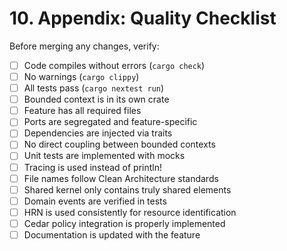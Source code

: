 # 10. Appendix: Quality Checklist

Before merging any changes, verify:

- [ ] Code compiles without errors (`cargo check`)
- [ ] No warnings (`cargo clippy`)
- [ ] All tests pass (`cargo nextest run`)
- [ ] Bounded context is in its own crate
- [ ] Feature has all required files
- [ ] Ports are segregated and feature-specific
- [ ] Dependencies are injected via traits
- [ ] No direct coupling between bounded contexts
- [ ] Unit tests are implemented with mocks
- [ ] Tracing is used instead of println!
- [ ] File names follow Clean Architecture standards
- [ ] Shared kernel only contains truly shared elements
- [ ] Domain events are verified in tests
- [ ] HRN is used consistently for resource identification
- [ ] Cedar policy integration is properly implemented
- [ ] Documentation is updated with the feature
